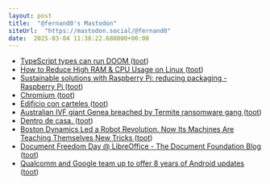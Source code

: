 ```yaml
---
layout: post
title:  "@fernand0's Mastodon"
siteUrl:  "https://mastodon.social/@fernand0"
date:  2025-03-04 11:38:22.680000+00:00
---
```

*  [TypeScript types can run DOOM ](https://simonwillison.net/2025/Feb/27/typescript-types-can-run-doom/#atom-everythin) ([toot](https://mastodon.social/@fernand0/114103963004177733))
*  [How to Reduce High RAM & CPU Usage on Linux ](https://www.tecmint.com/reduce-ram-cpu-usage-on-linux) ([toot](https://mastodon.social/@fernand0/114103713902745477))
*  [Sustainable solutions with Raspberry Pi: reducing packaging - Raspberry Pi ](https://www.raspberrypi.com/news/sustainable-solutions-with-raspberry-pi-reducing-packaging) ([toot](https://mastodon.social/@fernand0/114103530610392124))
*  [Chromium ](https://issues.chromium.org/issues/4008573) ([toot](https://mastodon.social/@fernand0/114101871161893574))
*  [Edificio con carteles ](https://www.flickr.com/photos/fernand0/54359880991) ([toot](https://mastodon.social/@fernand0/114101870989592913))
*  [Australian IVF giant Genea breached by Termite ransomware gang ](https://www.bleepingcomputer.com/news/security/australian-ivf-giant-genea-breached-by-termite-ransomware-gang) ([toot](https://mastodon.social/@fernand0/114099942567635942))
*  [Dentro de casa. ](https://avecesunafoto.wordpress.com/2025/03/03/dentro-de-casa) ([toot](https://mastodon.social/@fernand0/114099845725756874))
*  [Boston Dynamics Led a Robot Revolution. Now Its Machines Are Teaching Themselves New Tricks ](https://www.wired.com/story/boston-dynamics-led-a-robot-revolution-now-its-machines-are-teaching-themselves-new-tricks) ([toot](https://mastodon.social/@fernand0/114099606480622368))
*  [Document Freedom Day @ LibreOffice - The Document Foundation Blog ](https://blog.documentfoundation.org/blog/2025/02/26/dfd-at-libreoffice) ([toot](https://mastodon.social/@fernand0/114099421948497167))
*  [Qualcomm and Google team up to offer 8 years of Android updates ](https://arstechnica.com/gadgets/2025/02/qualcomm-and-google-team-up-to-offer-8-years-of-android-updates) ([toot](https://mastodon.social/@fernand0/114099254806167643))
